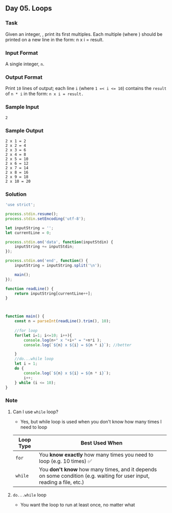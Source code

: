 ## Day 05. Loops

### Task
Given an integer, , print its first  multiples. Each multiple  (where ) should be printed on a new line in the form: n x i = result.

### Input Format

A single integer, `n`.

### Output Format

Print `10` lines of output; each line `i` (where `1 =< i <= 10`) contains the `result` of `n * i` in the form:
`n x i = result.
`
### Sample Input

`2`
### Sample Output
```
2 x 1 = 2
2 x 2 = 4
2 x 3 = 6
2 x 4 = 8
2 x 5 = 10
2 x 6 = 12
2 x 7 = 14
2 x 8 = 16
2 x 9 = 18
2 x 10 = 20
```

### Solution
```js
'use strict';

process.stdin.resume();
process.stdin.setEncoding('utf-8');

let inputString = '';
let currentLine = 0;

process.stdin.on('data', function(inputStdin) {
    inputString += inputStdin;
});

process.stdin.on('end', function() {
    inputString = inputString.split('\n');

    main();
});

function readLine() {
    return inputString[currentLine++];
}



function main() {
    const n = parseInt(readLine().trim(), 10);
    
    //for loop
    for(let i=1; i<=10; i++){
        console.log(n+" x "+i+" = "+n*i );
        console.log(`${n} x ${i} = ${n * i}`); //better

    }
    //do...while loop
    let i = 1;
    do {
        console.log(`${n} x ${i} = ${n * i}`);
        i++;
    } while (i <= 10);
}

```

### Note
1. Can I use `while` loop?
   - Yes, but while loop is used when you don't know how many times I need to loop

    | Loop Type | Best Used When                                                                                                          |
    | --------- | ----------------------------------------------------------------------------------------------------------------------- |
    | `for`     | You **know exactly** how many times you need to loop (e.g. 10 times) ✅                                                  |
    | `while`   | You **don't know** how many times, and it depends on some condition (e.g. waiting for user input, reading a file, etc.) |
2. `do...while` loop
    - You want the loop to run at least once, no matter what

   